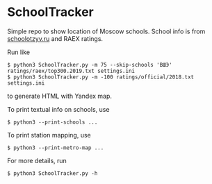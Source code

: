 # SchoolTracker
Simple repo to show location of Moscow schools.
School info is from [schoolotzyv.ru](https://schoolotzyv.ru/) and
RAEX ratings.

Run like
```
$ python3 SchoolTracker.py -m 75 --skip-schools 'ВШЭ' ratings/raex/top300.2019.txt settings.ini
$ python3 SchoolTracker.py -m -100 ratings/official/2018.txt settings.ini
```
to generate HTML with Yandex map.

To print textual info on schools, use
```
$ python3 --print-schools ...
```

To print station mapping, use
```
$ python3 --print-metro-map ...
```

For more details, run
```
$ python3 SchoolTracker.py -h
```

